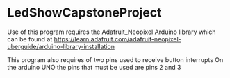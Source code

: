 # LedShowCapstoneProject

Use of this program requires the Adafruit_Neopixel Arduino library which can be found at
https://learn.adafruit.com/adafruit-neopixel-uberguide/arduino-library-installation

This program also requires of two pins used to receive button interrupts
On the arduino UNO the pins that must be used are pins 2 and 3
